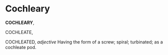 # Cochleary

**COCHLEARY**,

COCHLEATE,

COCHLEATED, _adjective_ Having the form of a screw; spiral; turbinated; as a cochleate pod.